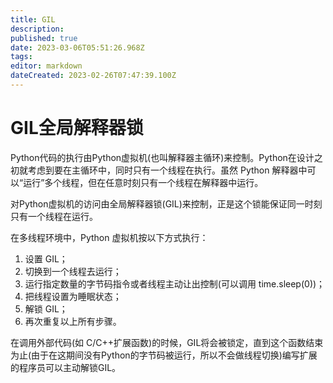 ```yaml
---
title: GIL
description: 
published: true
date: 2023-03-06T05:51:26.968Z
tags: 
editor: markdown
dateCreated: 2023-02-26T07:47:39.100Z
---
```


# GIL全局解释器锁

Python代码的执行由Python虚拟机(也叫解释器主循环)来控制。Python在设计之初就考虑到要在主循环中，同时只有一个线程在执行。虽然 Python 解释器中可以“运行”多个线程，但在任意时刻只有一个线程在解释器中运行。

对Python虚拟机的访问由全局解释器锁(GIL)来控制，正是这个锁能保证同一时刻只有一个线程在运行。

在多线程环境中，Python 虚拟机按以下方式执行：

1. 设置 GIL；
2. 切换到一个线程去运行；
3. 运行指定数量的字节码指令或者线程主动让出控制(可以调用 time.sleep(0))；
4. 把线程设置为睡眠状态；
5. 解锁 GIL；
6. 再次重复以上所有步骤。

在调用外部代码(如 C/C++扩展函数)的时候，GIL将会被锁定，直到这个函数结束为止(由于在这期间没有Python的字节码被运行，所以不会做线程切换)编写扩展的程序员可以主动解锁GIL。